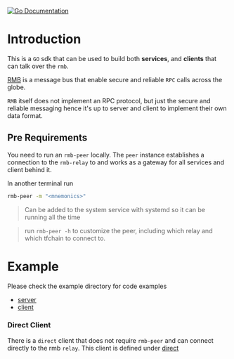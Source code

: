[![Go Documentation](https://godocs.io/github.com/threefoldtech/rmb-sdk-go?status.svg)](https://godocs.io/github.com/threefoldtech/rmb-sdk-go)

# Introduction
This is a `GO` sdk that can be used to build both **services**, and **clients**
that can talk over the `rmb`.

[RMB](https://github.com/threefoldtech/rmb-rs) is a message bus that enable secure
and reliable `RPC` calls across the globe.

`RMB` itself does not implement an RPC protocol, but just the secure and reliable messaging
hence it's up to server and client to implement their own data format.

## Pre Requirements
You need to run an `rmb-peer` locally. The `peer` instance establishes a connection to the `rmb-relay` to and works
as a gateway for all services and client behind it.

In another terminal run
```bash
rmb-peer -m "<mnemonics>"
```
> Can be added to the system service with systemd so it can be running all the time

> run `rmb-peer -h` to customize the peer, including which relay and which tfchain to connect to.

# Example
Please check the example directory for code examples
- [server](examples/server/main.go)
- [client](examples/client/main.go)

### Direct Client
There is a `direct` client that does not require `rmb-peer` and can connect directly to the rmb `relay`. This client is defined under
[direct](direct)
